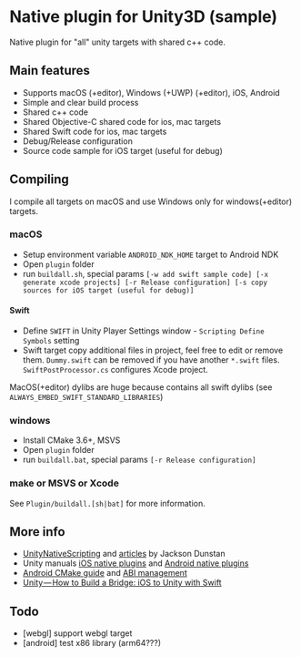 # Native plugin for Unity3D (sample)

Native plugin for "all" unity targets with shared c++ code.

## Main features

- Supports macOS (+editor), Windows (+UWP) (+editor), iOS, Android
- Simple and clear build process
- Shared c++ code
- Shared Objective-C shared code for ios, mac targets
- Shared Swift code for ios, mac targets
- Debug/Release configuration
- Source code sample for iOS target (useful for debug)

## Compiling

I compile all targets on macOS and use Windows only for windows(+editor) targets. 

### macOS

- Setup environment variable `ANDROID_NDK_HOME` target to Android NDK
- Open `plugin` folder
- run `buildall.sh`, special params `[-w add swift sample code] [-x generate xcode projects] [-r Release configuration] [-s copy sources for iOS target (useful for debug)]`

#### Swift

- Define `SWIFT` in Unity Player Settings window - `Scripting Define Symbols` setting
- Swift target copy additional files in project, feel free to edit or remove them. `Dummy.swift` can be removed if you have another `*.swift` files. `SwiftPostProcessor.cs` configures Xcode project.

MacOS(+editor) dylibs are huge because contains all swift dylibs (see `ALWAYS_EMBED_SWIFT_STANDARD_LIBRARIES`)

### windows

- Install CMake 3.6+, MSVS
- Open `plugin` folder
- run `buildall.bat`, special params `[-r Release configuration]`

### make or MSVS or Xcode

See `Plugin/buildall.[sh|bat]` for more information.

## More info

- [UnityNativeScripting](https://github.com/jacksondunstan/UnityNativeScripting) and [articles](https://jacksondunstan.com/articles/3938) by Jackson Dunstan
- Unity manuals [iOS native plugins](https://docs.unity3d.com/Manual/PluginsForIOS.html) and [Android native plugins](https://docs.unity3d.com/Manual/AndroidNativePlugins.html)
- [Android CMake guide](https://developer.android.com/ndk/guides/cmake) and [ABI management](https://developer.android.com/ndk/guides/abis)
- [Unity — How to Build a Bridge: iOS to Unity with Swift](https://medium.com/@SoCohesive/unity-how-to-build-a-bridge-ios-to-unity-with-swift-f23653f6261)

## Todo

- [webgl] support webgl target
- [android] test x86 library (arm64???)
